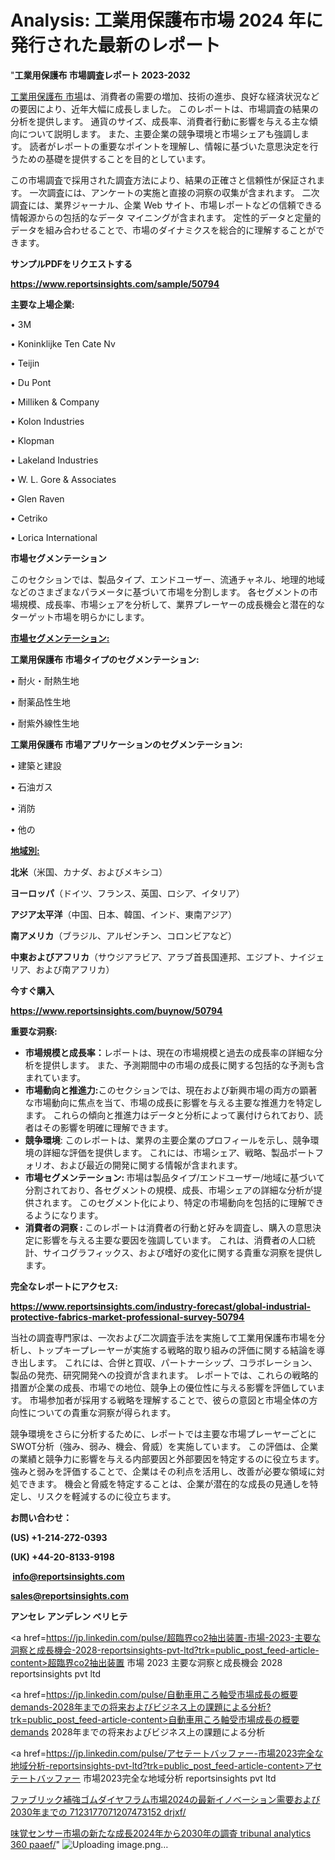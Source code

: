 # Analysis: 工業用保護布市場 2024 年に発行された最新のレポート

"<strong>工業用保護布 市場調査レポート 2023-2032</strong>

<a href=https://www.reportsinsights.com/sample/50794>工業用保護布 市場</a>は、消費者の需要の増加、技術の進歩、良好な経済状況などの要因により、近年大幅に成長しました。 このレポートは、市場調査の結果の分析を提供します。 通貨のサイズ、成長率、消費者行動に影響を与える主な傾向について説明します。 また、主要企業の競争環境と市場シェアも強調します。 読者がレポートの重要なポイントを理解し、情報に基づいた意思決定を行うための基礎を提供することを目的としています。

この市場調査で採用された調査方法により、結果の正確さと信頼性が保証されます。 一次調査には、アンケートの実施と直接の洞察の収集が含まれます。 二次調査には、業界ジャーナル、企業 Web サイト、市場レポートなどの信頼できる情報源からの包括的なデータ マイニングが含まれます。 定性的データと定量的データを組み合わせることで、市場のダイナミクスを総合的に理解することができます。

<strong><b>サンプルPDFをリクエストする</b></strong>

<a href=https://www.reportsinsights.com/sample/50794><strong><u>https://www.reportsinsights.com/sample/50794</u></strong></a>

<strong>主要な上場企業:</strong>

• 3M

• Koninklijke Ten Cate Nv

• Teijin

• Du Pont

• Milliken & Company

• Kolon Industries

• Klopman

• Lakeland Industries

• W. L. Gore & Associates

• Glen Raven

• Cetriko

• Lorica International

<strong>市場セグメンテーション</strong>

このセクションでは、製品タイプ、エンドユーザー、流通チャネル、地理的地域などのさまざまなパラメータに基づいて市場を分割します。 各セグメントの市場規模、成長率、市場シェアを分析して、業界プレーヤーの成長機会と潜在的なターゲット市場を明らかにします。

<strong><u>市場セグメンテーション</u></strong><strong><u>:</u></strong>

<strong>工業用保護布 市場タイプのセグメンテーション:</strong>

• 耐火・耐熱生地

• 耐薬品性生地

• 耐紫外線性生地

<strong>工業用保護布 市場アプリケーションのセグメンテーション:</strong>

• 建築と建設

• 石油ガス

• 消防

• 他の

<strong><u>地域別</u></strong><strong><u>:</u></strong>

<strong>北米</strong>（米国、カナダ、およびメキシコ）

<strong>ヨーロッパ</strong>（ドイツ、フランス、英国、ロシア、イタリア）

<strong>アジア太平洋</strong>（中国、日本、韓国、インド、東南アジア）

<strong>南アメリカ</strong>（ブラジル、アルゼンチン、コロンビアなど）

<strong>中東およびアフリカ</strong>（サウジアラビア、アラブ首長国連邦、エジプト、ナイジェリア、および南アフリカ）

<strong>今すぐ購入</strong>

<a href=https://www.reportsinsights.com/buynow/50794><strong><u>https://www.reportsinsights.com/buynow/50794</u></strong></a>

<strong>重要な洞察:</strong>
<ul>
  <li><strong>市場規模と成長率：</strong>レポートは、現在の市場規模と過去の成長率の詳細な分析を提供します。 また、予測期間中の市場の成長に関する包括的な予測も含まれています。</li>
  <li><strong>市場動向と推進力:</strong>このセクションでは、現在および新興市場の両方の顕著な市場動向に焦点を当て、市場の成長に影響を与える主要な推進力を特定します。 これらの傾向と推進力はデータと分析によって裏付けられており、読者はその影響を明確に理解できます。</li>
  <li><strong>競争環境</strong>: このレポートは、業界の主要企業のプロフィールを示し、競争環境の詳細な評価を提供します。 これには、市場シェア、戦略、製品ポートフォリオ、および最近の開発に関する情報が含まれます。</li>
  <li><strong>市場セグメンテーション: </strong>市場は製品タイプ/エンドユーザー/地域に基づいて分割されており、各セグメントの規模、成長、市場シェアの詳細な分析が提供されます。 このセグメント化により、特定の市場動向を包括的に理解できるようになります。</li>
  <li><strong>消費者の洞察 : </strong>このレポートは消費者の行動と好みを調査し、購入の意思決定に影響を与える主要な要因を強調しています。 これは、消費者の人口統計、サイコグラフィックス、および嗜好の変化に関する貴重な洞察を提供します。</li>
</ul>
<strong>完全なレポートにアクセス:</strong>

<a href=https://www.reportsinsights.com/industry-forecast/global-industrial-protective-fabrics-market-professional-survey-50794><strong><u><b>https://www.reportsinsights.com/industry-forecast/global-industrial-protective-fabrics-market-professional-survey-50794</b></u></strong></a>

当社の調査専門家は、一次および二次調査手法を実施して工業用保護布市場を分析し、トップキープレーヤーが実施する戦略的取り組みの評価に関する結論を導き出します。 これには、合併と買収、パートナーシップ、コラボレーション、製品の発売、研究開発への投資が含まれます。 レポートでは、これらの戦略的措置が企業の成長、市場での地位、競争上の優位性に与える影響を評価しています。 市場参加者が採用する戦略を理解することで、彼らの意図と市場全体の方向性についての貴重な洞察が得られます。

競争環境をさらに分析するために、レポートでは主要な市場プレーヤーごとにSWOT分析（強み、弱み、機会、脅威）を実施しています。 この評価は、企業の業績と競争力に影響を与える内部要因と外部要因を特定するのに役立ちます。 強みと弱みを評価することで、企業はその利点を活用し、改善が必要な領域に対処できます。 機会と脅威を特定することは、企業が潜在的な成長の見通しを特定し、リスクを軽減するのに役立ちます。

<strong>お問い合わせ：</strong>

<strong>(US) +1-214-272-0393</strong>

<strong>(UK) +44-20-8133-9198</strong>

<strong> </strong><a href=info@reportsinsights.com><strong><u>info@reportsinsights.com</u></strong></a>

<a href=sales@reportsinsights.com><strong><u>sales@reportsinsights.com</u></strong></a>

<strong>アンセレ アンデレン ベリヒテ</strong>

<a href=https://jp.linkedin.com/pulse/超臨界co2抽出装置-市場-2023-主要な洞察と成長機会-2028-reportsinsights-pvt-ltd?trk=public_post_feed-article-content>超臨界co2抽出装置 市場 2023 主要な洞察と成長機会 2028 reportsinsights pvt ltd</a>

<a href=https://jp.linkedin.com/pulse/自動車用ころ軸受市場成長の概要demands-2028年までの将来およびビジネス上の課題による分析?trk=public_post_feed-article-content>自動車用ころ軸受市場成長の概要demands 2028年までの将来およびビジネス上の課題による分析</a>

<a href=https://jp.linkedin.com/pulse/アセテートバッファー-市場2023完全な地域分析-reportsinsights-pvt-ltd?trk=public_post_feed-article-content>アセテートバッファー 市場2023完全な地域分析 reportsinsights pvt ltd</a>

<a href=https://www.linkedin.com/pulse/ファブリック補強ゴムダイヤフラム市場2024の最新イノベーション需要および2030年までの-7123177071207473152-drjxf/>ファブリック補強ゴムダイヤフラム市場2024の最新イノベーション需要および2030年までの 7123177071207473152 drjxf/</a>

<a href=https://www.linkedin.com/pulse/味覚センサー市場の新たな成長2024年から2030年の調査-tribunal-analytics-360-paaef/>味覚センサー市場の新たな成長2024年から2030年の調査 tribunal analytics 360 paaef/</a>"
![Uploading image.png…]()
